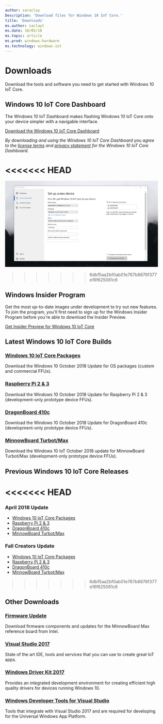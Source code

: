 ```yaml
---
author: saraclay
Description: 'Download files for Windows 10 IoT Core.'
title: 'Downloads'
ms.author: saclayt
ms.date: 10/05/18
ms.topic: article
ms.prod: windows-hardware
ms.technology: windows-iot
---
```


# Downloads
Download the tools and software you need to get started with Windows 10 IoT Core.

## Windows 10 IoT Core Dashboard

The Windows 10 IoT Dashboard makes flashing Windows 10 IoT Core onto your device simpler with a navigable interface.

[Download the Windows 10 IoT Core Dashboard](http://go.microsoft.com/fwlink/?LinkID=708576)

_By downloading and using the Windows 10 IoT Core Dashboard you agree to the [license terms](http://go.microsoft.com/fwlink/?LinkID=703960&clcid=0x4809) and [privacy statement](http://go.microsoft.com/fwlink/?LinkId=521839) for the Windows 10 IoT Core Dashboard._

<<<<<<< HEAD
=======
![Image of the Windows 10 IoT Core Dashboard](media/IoTDashboard/DASHBOARD-800x450.jpg)

>>>>>>> 6dbf5aa2bf0ab01e767b8876f377e16f625061c6
## Windows Insider Program

Get the most up-to-date images under development to try out new features. To join the program, you'll first need to sign up for the Windows Insider Program before you're able to download the Insider Preview.

[Get Insider Preview for Windows 10 IoT Core](http://go.microsoft.com/fwlink/?LinkId=733603)

## Latest Windows 10 IoT Core Builds

### [Windows 10 IoT Core Packages](https://www.microsoft.com/en-us/software-download/windows10iotcore)
Download the Windows 10 October 2018 Update for OS packages (custom and commercial FFUs).

### [Raspberry Pi 2 & 3](https://go.microsoft.com/fwlink/?LinkId=846058)
Download the Windows 10 October 2018 Update for Raspberry Pi 2 & 3 (development-only prototype device FFUs).

### [DragonBoard 410c](https://go.microsoft.com/fwlink/?LinkId=846059)
Download the Windows 10 October 2018 Update for DragonBoard 410c (development-only prototype device FFUs).

### [MinnowBoard Turbot/Max](https://go.microsoft.com/fwlink/?linkid=846057)
Download the Windows 10 IoT October 2018 update for MinnowBoard Turbot/Max (development-only prototype device FFUs).

## Previous Windows 10 IoT Core Releases

<<<<<<< HEAD
=======
### April 2018 Update

* [Windows 10 IoT Core Packages](https://software-download.microsoft.com/download/pr/17134.1.180410-1804.rs4_release_amd64fre_IOTCORE_PACKAGES.iso)
* [Raspberry Pi 2 & 3](https://software-download.microsoft.com/download/pr/17134.1.180410-1804.rs4_release_amd64fre_IOTCORE_RPi.iso)
* [DragonBoard 410c](https://software-download.microsoft.com/download/pr/17134.1.180410-1804.rs4_release_amd64fre_IOTCORE_QCDB410C.iso)
* [MinnowBoard Turbot/Max](https://software-download.microsoft.com/download/pr/17134.1.180410-1804.rs4_release_amd64fre_IOTCORE_MBM.iso)


### Fall Creators Update

* [Windows 10 IoT Core Packages](https://software-download.microsoft.com/download/pr/16299.15.170928-1534.rs3_release_amd64fre_IOTCORE_PACKAGES.iso)
* [Raspberry Pi 2 & 3](http://download.microsoft.com/download/9/6/2/9629C69B-02B8-4A82-A4C8-860D6E880C66/16299.15.170928-1534.rs3_release_amd64fre_IOTCORE_RPi.iso)
* [DragonBoard 410c](http://download.microsoft.com/download/1/0/C/10CAECC2-3B60-45BF-BF0D-D0BACF4072E5/16299.15.170928-1534.rs3_release_amd64fre_IOTCORE_QCDB410C.iso)
* [MinnowBoard Turbot/Max](http://download.microsoft.com/download/5/F/9/5F917B68-020E-4993-A972-F1A7038510CF/16299.15.170928-1534.rs3_release_amd64fre_IOTCORE_MBM.iso)
>>>>>>> 6dbf5aa2bf0ab01e767b8876f377e16f625061c6


## Other Downloads

### [Firmware Update](http://firmware.intel.com/projects/minnowboard-max)
Download firmware components and updates for the MinnowBoard Max reference board from Intel.

### [Visual Studio 2017](https://www.visualstudio.com/downloads/)
State of the art IDE, tools and services that you can use to create great IoT apps.

### [Windows Driver Kit 2017](https://msdn.microsoft.com/en-US/windows/hardware/hh852365.aspx)
Provides an integrated development environment for creating efficient high quality drivers for devices running Windows 10.

### [Windows Developer Tools for Visual Studio](https://dev.windows.com/en-us/downloads)
Tools that integrate with Visual Studio 2017 and are required for developing for the Universal Windows App Platform. 

